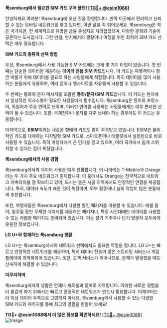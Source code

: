 **룩semburg에서 필요한 SIM 카드 구매 플랜! [[TG💪+ @esim1088](https://t.me/s/esim1088)]**

안녕하세요 여러분! 룩semburg에 오신 것을 환영합니다. 만약 이곳에서 편리하고 신뢰할 수 있는 모바일 네트워크를 찾고 있다면, 이번 글을 꼭 읽어보세요. 룩semburg은 작은 국가지만, 전 세계적으로 유명한 금융 중심지로 자리잡았으며, 다양한 문화와 기술이 공존하는 도시입니다. 그런 만큼, 현지에서의 생활이나 여행을 위한 최적의 SIM 카드 선택은 매우 중요합니다.

**SIM 카드의 종류와 선택 방법**

우선, 룩semburg에서 사용 가능한 SIM 카드에는 크게 몇 가지 타입이 있습니다. 첫 번째는 단순한 데이터만 제공하는 **데이터 전용 SIM 카드**입니다. 이 카드는 여행객이나 잠깐 머물기 위해 데이터를 필요로 하는 사람들에게 적합합니다. 특히 데이터를 많이 사용하는 분들에게 유용하며, 여러 앱이나 웹사이트를 자유롭게 사용할 수 있습니다. 

두 번째는 통화와 문자 메시지를 포함한 **통화/문자/SIM 카드**입니다. 이 카드는 현지에서 일상적인 의사소통이 필요한 사람들에게 필수입니다. 룩semburg은 영어와 프랑스어, 독일어가 주요 언어로 쓰이며, 이러한 언어를 사용하는 사람들에게는 매우 편리한 선택이 될 수 있습니다. 또한, 국제전화나 문자를 자주 보내야 하는 경우에도 이 카드는 유용합니다.

마지막으로, **ESIM**이라는 새로운 형태의 카드도 많이 주목받고 있습니다. ESIM은 물리적인 카드를 대체하는 디지털형 SIM 카드로, 스마트폰이나 태블릿에서 설정만으로 바로 사용할 수 있습니다. 특히 여행자에게 큰 인기를 끌고 있으며, 여러 국가에서 쉽게 스위치할 수 있다는 점이 특징입니다.

**룩semburg에서의 사용 경험**

룩semburg에서의 데이터 사용은 매우 원활합니다. 이 나라에는 T-Mobile과 Orange라는 두 가지 주요 네트워크가 존재합니다. 이 중에서도 Orange는 전국적으로 네트워크 커버리지를 잘 확보하고 있어, 도시는 물론 시골 지역에서도 안정적인 연결을 제공합니다. 특히, 데이터 속도가 빠른 것이 특징이며, 외부 활동이나 실외 작업이 많은 분들에게 추천합니다.

또한, 여행자들은 룩semburg에서 다양한 할인 패키지를 이용할 수 있습니다. 예를 들어, 일주일 동안 무제한 데이터를 제공하는 패키지나, 특정 시간대에만 데이터를 사용할 수 있는 저렴한 패키지도 준비되어 있습니다. 이는 장기 거주자나 단기 방문자 모두에게 유용한 정보입니다.

**LG U+와 함께하는 룩semburg 생활**

LG U+는 룩semburg에서의 네트워크 선택에서도 중요한 역할을 합니다. LG U+는 빠르고 안정적인 네트워크를 제공하며, 특히 데이터 전송이 많은 스트리밍 서비스나 게임 플레이에 최적화되어 있습니다. 또한, 고객 서비스가 뛰어나므로, 문제가 발생했을 때도 신속하게 해결할 수 있습니다.

**마무리하며**

룩semburg에서의 생활은 언제나 새로움과 흥미로 가득합니다. 이러한 새로운 경험을 더 즐겁게 하기 위해서는 빠르고 안정적인 네트워크가 반드시 필요합니다. 이제부터는 더 이상 데이터 부족으로 고민하지 마세요. 룩semburg에서 사용할 수 있는 다양한 SIM 카드와 패키지를 통해 최고의 경험을 만들어 보세요!

**TG💪+ @esim1088에서 더 많은 정보를 확인하세요!** [[TG💪+ @esim1088](https://t.me/s/esim1088)]  
![Image](https://i.postimg.cc/Y0z9fWf4/image.png)